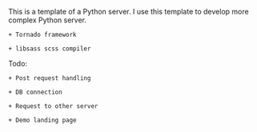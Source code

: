 This is a template of a Python server.
I use this template to develop more complex Python server.

	+ Tornado framework

	+ libsass scss compiler

Todo: 

	+ Post request handling

	+ DB connection

	+ Request to other server

	+ Demo landing page
